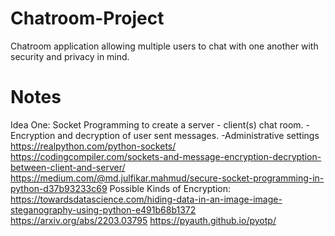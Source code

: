 # Chatroom-Project
Chatroom application allowing multiple users to chat with one another with security and privacy in mind.

# Notes 

Idea One:
Socket Programming to create a server - client(s) chat room. 
	-Encryption and decryption of user sent messages.
	-Administrative settings
https://realpython.com/python-sockets/
https://codingcompiler.com/sockets-and-message-encryption-decryption-between-client-and-server/
https://medium.com/@md.julfikar.mahmud/secure-socket-programming-in-python-d37b93233c69
Possible Kinds of Encryption:
https://towardsdatascience.com/hiding-data-in-an-image-image-steganography-using-python-e491b68b1372
https://arxiv.org/abs/2203.03795
https://pyauth.github.io/pyotp/

